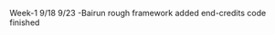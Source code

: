 Week-1 9/18
    9/23
        -Bairun
            rough framework added
            end-credits code finished

